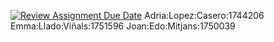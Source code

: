 [![Review Assignment Due Date](https://classroom.github.com/assets/deadline-readme-button-22041afd0340ce965d47ae6ef1cefeee28c7c493a6346c4f15d667ab976d596c.svg)](https://classroom.github.com/a/eTcRORZJ)
Adria:Lopez:Casero:1744206
Emma:Llado:Viñals:1751596
Joan:Edo:Mitjans:1750039
